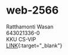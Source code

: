# web-2566<br>
Ratthamonti Wasan<br>
643021336-0<br>
KKU CS-VIP<br>
[LINK](https://ratthamonti.github.io/web-2566/){:target="_blank"}<br>
